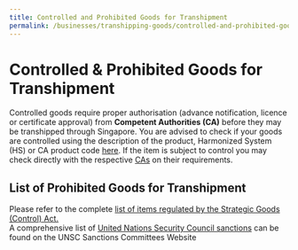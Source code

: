 ```yaml
---
title: Controlled and Prohibited Goods for Transhipment
permalink: /businesses/transhipping-goods/controlled-and-prohibited-goods-for-transhipment
---
```


# Controlled & Prohibited Goods for Transhipment

Controlled goods require proper authorisation (advance notification, licence or certificate approval) from  **Competent Authorities (CA)**  before they may be transhipped through Singapore. You are advised to check if your goods are controlled using the description of the product, Harmonized System (HS) or CA product code  [here](https://www.tradenet.gov.sg/tradenet/portlets/search/searchHSCA/searchInitHSCA.do). If the item is subject to control you may check directly with the respective  [CAs](https://www.customs.gov.sg/-/media/cus/files/about-us/annexes-and-appendices/annex-e---ca-helpdesk-lists.pdf)  on their requirements.

  ## List of Prohibited Goods for Transhipment

Please refer to the complete [list of items regulated by the Strategic Goods (Control) Act.](https://www.customs.gov.sg/businesses/strategic-goods-control/strategic-goods-control-list)  
A comprehensive list of [United Nations Security Council sanctions](https://www.customs.gov.sg/businesses/united-nations-security-council-sanctions) can be found on the UNSC Sanctions Committees Website
